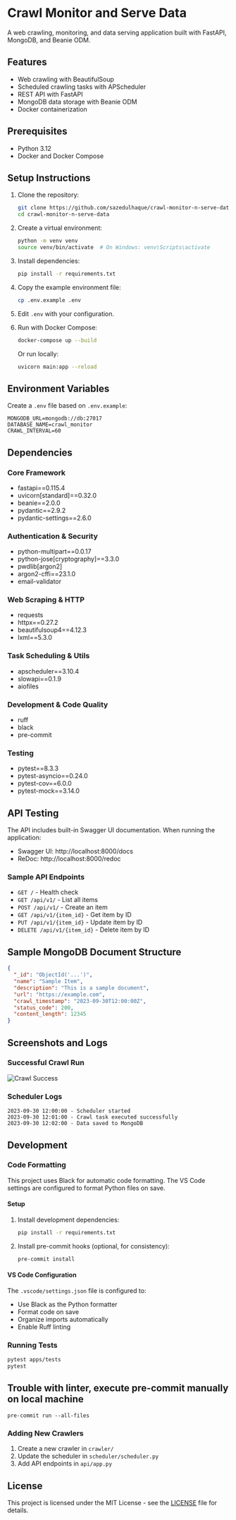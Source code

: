 # Crawl Monitor and Serve Data

A web crawling, monitoring, and data serving application built with FastAPI, MongoDB, and Beanie ODM.

## Features

- Web crawling with BeautifulSoup
- Scheduled crawling tasks with APScheduler
- REST API with FastAPI
- MongoDB data storage with Beanie ODM
- Docker containerization

## Prerequisites

- Python 3.12
- Docker and Docker Compose

## Setup Instructions

1. Clone the repository:

   ```bash
   git clone https://github.com/sazedulhaque/crawl-monitor-n-serve-data.git
   cd crawl-monitor-n-serve-data
   ```

2. Create a virtual environment:

   ```bash
   python -m venv venv
   source venv/bin/activate  # On Windows: venv\Scripts\activate
   ```

3. Install dependencies:

   ```bash
   pip install -r requirements.txt
   ```

4. Copy the example environment file:

   ```bash
   cp .env.example .env
   ```

5. Edit `.env` with your configuration.

6. Run with Docker Compose:

   ```bash
   docker-compose up --build
   ```

   Or run locally:

   ```bash
   uvicorn main:app --reload
   ```

## Environment Variables

Create a `.env` file based on `.env.example`:

```
MONGODB_URL=mongodb://db:27017
DATABASE_NAME=crawl_monitor
CRAWL_INTERVAL=60
```

## Dependencies

### Core Framework

- fastapi==0.115.4
- uvicorn[standard]==0.32.0
- beanie==2.0.0
- pydantic==2.9.2
- pydantic-settings==2.6.0

### Authentication & Security

- python-multipart==0.0.17
- python-jose[cryptography]==3.3.0
- pwdlib[argon2]
- argon2-cffi==23.1.0
- email-validator

### Web Scraping & HTTP

- requests
- httpx==0.27.2
- beautifulsoup4==4.12.3
- lxml==5.3.0

### Task Scheduling & Utils

- apscheduler==3.10.4
- slowapi==0.1.9
- aiofiles

### Development & Code Quality

- ruff
- black
- pre-commit

### Testing

- pytest==8.3.3
- pytest-asyncio==0.24.0
- pytest-cov==6.0.0
- pytest-mock==3.14.0

## API Testing

The API includes built-in Swagger UI documentation. When running the application:

- Swagger UI: http://localhost:8000/docs
- ReDoc: http://localhost:8000/redoc

### Sample API Endpoints

- `GET /` - Health check
- `GET /api/v1/` - List all items
- `POST /api/v1/` - Create an item
- `GET /api/v1/{item_id}` - Get item by ID
- `PUT /api/v1/{item_id}` - Update item by ID
- `DELETE /api/v1/{item_id}` - Delete item by ID

## Sample MongoDB Document Structure

```json
{
  "_id": "ObjectId('...')",
  "name": "Sample Item",
  "description": "This is a sample document",
  "url": "https://example.com",
  "crawl_timestamp": "2023-09-30T12:00:00Z",
  "status_code": 200,
  "content_length": 12345
}
```

## Screenshots and Logs

### Successful Crawl Run

![Crawl Success](screenshots/crawl_success.png)

### Scheduler Logs

```
2023-09-30 12:00:00 - Scheduler started
2023-09-30 12:01:00 - Crawl task executed successfully
2023-09-30 12:02:00 - Data saved to MongoDB
```

## Development

### Code Formatting

This project uses Black for automatic code formatting. The VS Code settings are configured to format Python files on save.

#### Setup

1. Install development dependencies:

   ```bash
   pip install -r requirements.txt
   ```

2. Install pre-commit hooks (optional, for consistency):
   ```bash
   pre-commit install
   ```

#### VS Code Configuration

The `.vscode/settings.json` file is configured to:

- Use Black as the Python formatter
- Format code on save
- Organize imports automatically
- Enable Ruff linting

### Running Tests

```bash
pytest apps/tests
pytest
```

## Trouble with linter, execute pre-commit manually on local machine

```shell
pre-commit run --all-files
```

### Adding New Crawlers

1. Create a new crawler in `crawler/`
2. Update the scheduler in `scheduler/scheduler.py`
3. Add API endpoints in `api/app.py`

## License

This project is licensed under the MIT License - see the [LICENSE](LICENSE) file for details.
